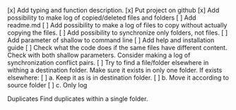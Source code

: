 
[x] Add typing and function description.
[x] Put project on github
[x] Add possibility to make log of copied/deleted files and folders
[ ] Add readme.md
[ ] Add possibility to make a log of files to copy without actually copying the files.
[ ] Add possibility to synchronize only folders, not files.
[ ] Add parameter of shallow to command line
[ ] Add help and installation guide
[ ] Check what the code does if the same files have different content. Check with both shallow parameters. Consider making a log of synchronization conflict pairs.
[ ] Try to find a file/folder elsewhere in withing a destination folder. Make sure it exists in only one folder. If exists elsewhere:
    [ ] a.	Keep it as is in destination folder.
    [ ] b.	Move it according to source folder
    [ ] c.	Only log



Duplicates
Find duplicates within a single folder.
